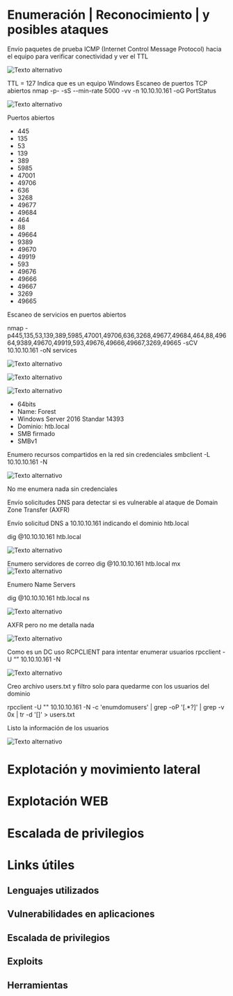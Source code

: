 # Enumeración | Reconocimiento | y posibles ataques

Envío paquetes de prueba ICMP (Internet Control Message Protocol) hacia el equipo para verificar conectividad y ver el TTL

![Texto alternativo](imgs/1.jpg)

TTL = 127
Indica que es un equipo Windows
Escaneo de puertos TCP abiertos
nmap -p- -sS --min-rate 5000 -vv -n 10.10.10.161 -oG PortStatus

![Texto alternativo](imgs/2.jpg)

Puertos abiertos
* 445
* 135
* 53
* 139
* 389
* 5985
* 47001
* 49706
* 636
* 3268
* 49677
* 49684
* 464
* 88
* 49664
* 9389
* 49670
* 49919
* 593
* 49676
* 49666
* 49667
* 3269
* 49665

Escaneo de servicios en puertos abiertos 

nmap -p445,135,53,139,389,5985,47001,49706,636,3268,49677,49684,464,88,49664,9389,49670,49919,593,49676,49666,49667,3269,49665 -sCV 10.10.10.161 -oN services

![Texto alternativo](imgs/3.jpg)

![Texto alternativo](imgs/4.jpg)

![Texto alternativo](imgs/34.jpg)


* 64bits
* Name: Forest
* Windows Server 2016 Standar 14393
* Dominio: htb.local
* SMB firmado
* SMBv1

Enumero recursos compartidos en la red sin credenciales
smbclient -L 10.10.10.161 -N

![Texto alternativo](imgs/5.jpg)

No me enumera nada sin credenciales

Envío solicitudes DNS para detectar si es vulnerable al ataque de Domain Zone 	Transfer (AXFR)

Envío solicitud DNS a 10.10.10.161 indicando el dominio htb.local 

dig @10.10.10.161 htb.local

![Texto alternativo](imgs/6.jpg)

Enumero servidores de correo
dig @10.10.10.161 htb.local mx
![Texto alternativo](imgs/7.jpg)

Enumero Name Servers

dig @10.10.10.161 htb.local ns

![Texto alternativo](imgs/8.jpg)

AXFR pero no me detalla nada

![Texto alternativo](imgs/9.jpg)

Como es un DC uso RCPCLIENT para intentar enumerar usuarios
rpcclient -U “” 10.10.10.161 -N

![Texto alternativo](imgs/10.jpg)

Creo archivo users.txt y filtro solo para quedarme con los usuarios del dominio

rpcclient -U "" 10.10.10.161 -N -c 'enumdomusers' | grep -oP '\[.*?\]' | grep -v 0x | tr -d '[]' > users.txt

Listo la información de los usuarios

![Texto alternativo](imgs/11.jpg)








# Explotación y movimiento lateral







# Explotación WEB






# Escalada de privilegios





# Links útiles


  
  
  
## Lenguajes utilizados
## Vulnerabilidades en aplicaciones
## Escalada de privilegios
## Exploits
## Herramientas
